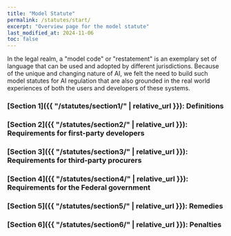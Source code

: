 ```yaml
---
title: "Model Statute"
permalink: /statutes/start/
excerpt: "Overview page for the model statute"
last_modified_at: 2024-11-06
toc: false
---
```


In the legal realm, a "model code" or "restatement" is an exemplary set of language that can be used and adopted by different jurisdictions. Because of the unique and changing nature of AI, we felt the need to build such model statutes for AI regulation that are also grounded in the real world experiences of both the users and developers of these systems. 

### [Section 1]({{ "/statutes/section1/" | relative_url }}): Definitions
### [Section 2]({{ "/statutes/section2/" | relative_url }}): Requirements for first-party developers
### [Section 3]({{ "/statutes/section3/" | relative_url }}): Requirements for third-party procurers
### [Section 4]({{ "/statutes/section4/" | relative_url }}): Requirements for the Federal government
### [Section 5]({{ "/statutes/section5/" | relative_url }}): Remedies
### [Section 6]({{ "/statutes/section6/" | relative_url }}): Penalties

